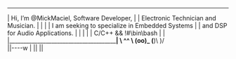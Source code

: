  ________________________________________________
| Hi, I’m @MickMaciel, Software Developer,       |
| Electronic Technician and Musician.            |
|                                                |
| I am seeking to specialize in Embedded Systems |
| and DSP for Audio Applications.                |
|                                                |
| | C/C++ && !#\bin\bash |                       |
|________________________________________________|
        \   ^__^
         \  (oo)\_______
            (__)\       )\/\
                ||----w |
                ||     ||


<!---
MickMaciel/MickMaciel is a ✨ special ✨ repository because its `README.md` (this file) appears on your GitHub profile.
You can click the Preview link to take a look at your changes.
--->
